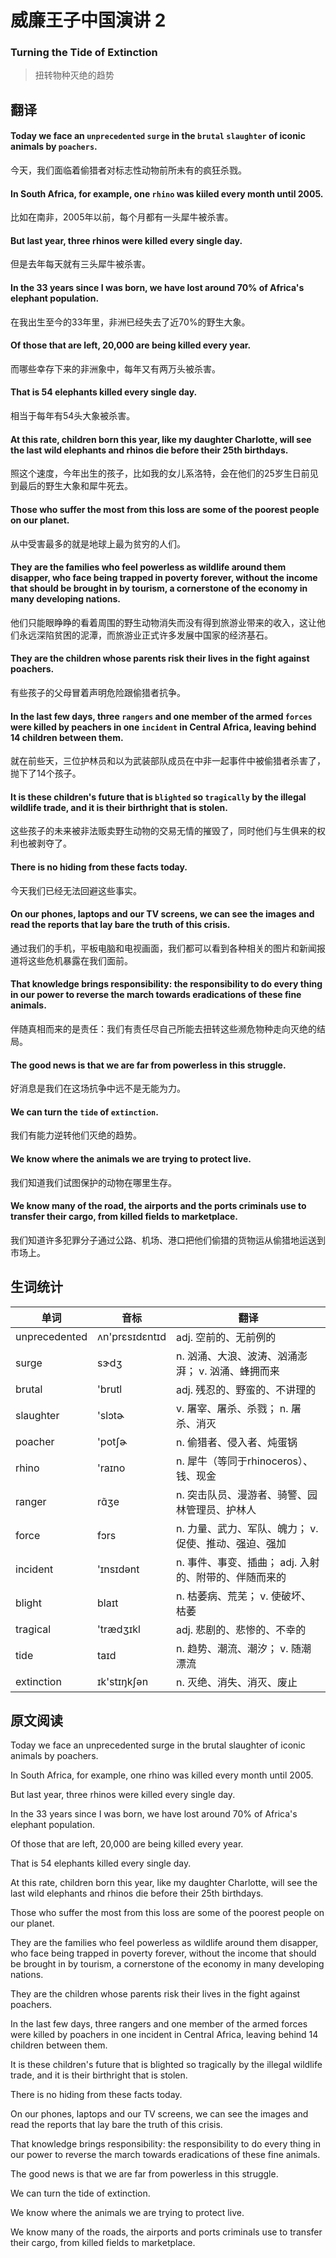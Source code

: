 # 威廉王子中国演讲 2
### Turning the Tide of Extinction
>扭转物种灭绝的趋势

## 翻译
#### Today we face an `unprecedented` `surge` in the `brutal` `slaughter` of iconic animals by `poachers`.
今天，我们面临着偷猎者对标志性动物前所未有的疯狂杀戮。
#### In South Africa, for example, one `rhino` was kiiled every month until 2005.
比如在南非，2005年以前，每个月都有一头犀牛被杀害。
#### But last year, three rhinos were killed every single day.
但是去年每天就有三头犀牛被杀害。
#### In the 33 years since I was born, we have lost around 70% of Africa's elephant population.
在我出生至今的33年里，非洲已经失去了近70%的野生大象。
#### Of those that are left, 20,000 are being killed every year.
而哪些幸存下来的非洲象中，每年又有两万头被杀害。
#### That is 54 elephants killed every single day.
相当于每年有54头大象被杀害。
#### At this rate, children born this year, like my daughter Charlotte, will see the last wild elephants and rhinos die before their 25th birthdays.
照这个速度，今年出生的孩子，比如我的女儿系洛特，会在他们的25岁生日前见到最后的野生大象和犀牛死去。
#### Those who suffer the most from this loss are some of the poorest people on our planet.
从中受害最多的就是地球上最为贫穷的人们。
#### They are the families who feel powerless as wildlife around them disapper, who face being trapped in poverty forever, without the income that should be brought in by tourism, a cornerstone of the economy in many developing nations.
他们只能眼睁睁的看着周围的野生动物消失而没有得到旅游业带来的收入，这让他们永远深陷贫困的泥潭，而旅游业正式许多发展中国家的经济基石。
#### They are the children whose parents risk their lives in the fight against poachers.
有些孩子的父母冒着声明危险跟偷猎者抗争。
#### In the last few days, three `rangers` and one member of the armed `forces` were killed by peachers in one `incident` in Central Africa, leaving behind 14 children between them.
就在前些天，三位护林员和以为武装部队成员在中非一起事件中被偷猎者杀害了，抛下了14个孩子。
#### It is these children's future that is `blighted` so `tragically` by the illegal wildlife trade, and it is their birthright that is stolen.
这些孩子的未来被非法贩卖野生动物的交易无情的摧毁了，同时他们与生俱来的权利也被剥夺了。
#### There is no hiding from these facts today.
今天我们已经无法回避这些事实。
#### On our phones, laptops and our TV screens, we can see the images and read the reports that lay bare the truth of this crisis.
通过我们的手机，平板电脑和电视画面，我们都可以看到各种相关的图片和新闻报道将这些危机暴露在我们面前。
#### That knowledge brings responsibility: the responsibility to do every thing in our power to reverse the march towards eradications of these fine animals.
伴随真相而来的是责任：我们有责任尽自己所能去扭转这些濒危物种走向灭绝的结局。
#### The good news is that we are far from powerless in this struggle.
好消息是我们在这场抗争中远不是无能为力。
#### We can turn the `tide` of `extinction`.
我们有能力逆转他们灭绝的趋势。
#### We know where the animals we are trying to protect live.
我们知道我们试图保护的动物在哪里生存。
#### We know many of the road, the airports and the ports criminals use to transfer their cargo, from killed fields to marketplace.
我们知道许多犯罪分子通过公路、机场、港口把他们偷猎的货物运从偷猎地运送到市场上。
## 生词统计
| 单词 | 音标 | 翻译 |
|-|-|-|
| unprecedented | ʌn'prɛsɪdɛntɪd | adj. 空前的、无前例的 |
| surge | sɝdʒ | n. 汹涌、大浪、波涛、汹涌澎湃； v. 汹涌、蜂拥而来 |
| brutal | 'brutl | adj. 残忍的、野蛮的、不讲理的 |
| slaughter | 'slɔtɚ | v. 屠宰、屠杀、杀戮； n. 屠杀、消灭 |
| poacher | 'potʃɚ | n. 偷猎者、侵入者、炖蛋锅 |
| rhino | 'raɪno | n. 犀牛（等同于rhinoceros）、钱、现金 |
| ranger | rɑ̃ʒe | n. 突击队员、漫游者、骑警、园林管理员、护林人  |
| force | fɔrs | n. 力量、武力、军队、魄力； v. 促使、推动、强迫、强加 |
| incident | 'ɪnsɪdənt | n. 事件、事变、插曲； adj. 入射的、附带的、伴随而来的 |
| blight | blaɪt | n. 枯萎病、荒芜； v. 使破坏、枯萎 |
| tragical | 'trædʒɪkl | adj. 悲剧的、悲惨的、不幸的 |
| tide | taɪd | n. 趋势、潮流、潮汐； v. 随潮漂流 |
| extinction | ɪk'stɪŋkʃən | n. 灭绝、消失、消灭、废止 |

## 原文阅读
Today we face an unprecedented surge in the brutal slaughter of iconic animals by poachers.

In South Africa, for example, one rhino was killed every month until 2005.

But last year, three rhinos were killed every single day.

In the 33 years since I was born, we have lost around 70% of Africa's elephant population.

Of those that are left, 20,000 are being killed every year.

That is 54 elephants killed every single day.

At this rate, children born this year, like my daughter Charlotte, will see the last wild elephants and rhinos die before their 25th birthdays.

Those who suffer the most from this loss are some of the poorest people on our planet.

They are the families who feel powerless as wildlife around them disapper, who face being trapped in poverty forever, without the income that should be brought in by tourism, a cornerstone of the economy in many developing nations.

They are the children whose parents risk their lives in the fight against poachers.

In the last few days, three rangers and one member of the armed forces were killed by poachers in one incident in Central Africa, leaving behind 14 children between them.

It is these children's future that is blighted so tragically by the illegal wildlife trade, and it is their birthright that is stolen.

There is no hiding from these facts today.

On our phones, laptops and our TV screens, we can see the images and read the reports that lay bare the truth of this crisis.

That knowledge brings responsibility: the responsibility to do every thing in our power to reverse the march towards eradications of these fine animals.

The good news is that we are far from powerless in this struggle.

We can turn the tide of extinction.

We know where the animals we are trying to protect live.

We know many of the roads, the airports and ports criminals use to transfer their cargo, from killed fields to marketplace.

<src-rtyAudio :src="'https://rtyxmd.gitee.io/rtyresources2019/2019-May/Turning the Tide of Extinction.mp3'"></src-rtyAudio>